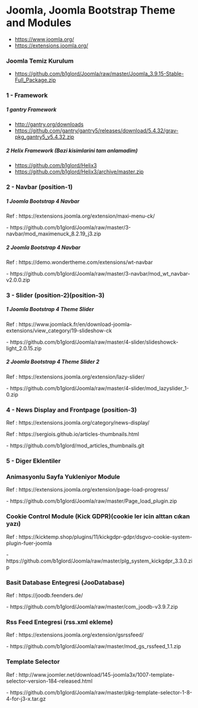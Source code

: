 # Joomla, Joomla Bootstrap Theme and Modules #
- https://www.joomla.org/
- https://extensions.joomla.org/

### Joomla Temiz Kurulum
- https://github.com/b1glord/Joomla/raw/master/Joomla_3.9.15-Stable-Full_Package.zip


### 1 - Framework
##### 1 gantry Framework
- http://gantry.org/downloads
- https://github.com/gantry/gantry5/releases/download/5.4.32/grav-pkg_gantry5_v5.4.32.zip

##### 2 Helix Framework (Bazi kisimlarini tam anlamadim)
- https://github.com/b1glord/Helix3
- https://github.com/b1glord/Helix3/archive/master.zip


### 2 - Navbar (position-1)
##### 1 Joomla Bootstrap 4 Navbar 
<p> Ref : https://extensions.joomla.org/extension/maxi-menu-ck/ </p>
- https://github.com/b1glord/Joomla/raw/master/3-navbar/mod_maximenuck_8.2.19_j3.zip

##### 2 Joomla Bootstrap 4 Navbar
<p> Ref : https://demo.wondertheme.com/extensions/wt-navbar </p>
- https://github.com/b1glord/Joomla/raw/master/3-navbar/mod_wt_navbar-v2.0.0.zip


### 3 -  Slider (position-2)(position-3)
##### 1 Joomla Bootstrap 4 Theme Slider 
<p> Ref : https://www.joomlack.fr/en/download-joomla-extensions/view_category/19-slideshow-ck </p>
- https://github.com/b1glord/Joomla/raw/master/4-slider/slideshowck-light_2.0.15.zip
 
 ##### 2 Joomla Bootstrap 4 Theme Slider 2 
<p> Ref : https://extensions.joomla.org/extension/lazy-slider/   </p>
- https://github.com/b1glord/Joomla/raw/master/4-slider/mod_lazyslider_1-0.zip



### 4 - News Display and Frontpage (position-3)
<p> Ref : https://extensions.joomla.org/category/news-display/ </p>
<p> Ref : https://sergiois.github.io/articles-thumbnails.html </p>
- https://github.com/b1glord/mod_articles_thumbnails.git


### 5 - Diger Eklentiler
### Animasyonlu Sayfa Yukleniyor Module
<p> Ref : https://extensions.joomla.org/extension/page-load-progress/ </p>
- https://github.com/b1glord/Joomla/raw/master/Page_load_plugin.zip

### Cookie Control Module (Kick GDPR)(cookie ler icin alttan cıkan yazı)
<p> Ref : https://kicktemp.shop/plugins/11/kickgdpr-gdpr/dsgvo-cookie-system-plugin-fuer-joomla </p>
- https://github.com/b1glord/Joomla/raw/master/plg_system_kickgdpr_3.3.0.zip

### Basit Database Entegresi (JooDatabase)
<p> Ref : https://joodb.feenders.de/ </p>
- https://github.com/b1glord/Joomla/raw/master/com_joodb-v3.9.7.zip
 
### Rss Feed Entegresi (rss.xml ekleme)
<p> Ref : https://extensions.joomla.org/extension/gsrssfeed/ </p>
- https://github.com/b1glord/Joomla/raw/master/mod_gs_rssfeed_1.1.zip

### Template Selector 
<p> Ref : http://www.joomler.net/download/145-joomla3x/1007-template-selector-version-184-released.html </p>
- https://github.com/b1glord/Joomla/raw/master/pkg-template-selector-1-8-4-for-j3-x.tar.gz

